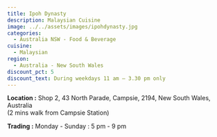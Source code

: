 ```yaml
---
title: Ipoh Dynasty
description: Malaysian Cuisine
image: ../../assets/images/ipohdynasty.jpg
categories:
  - Australia NSW - Food & Beverage
cuisine:
  - Malaysian
region:
  - Australia - New South Wales
discount_pct: 5
discount_text: During weekdays 11 am – 3.30 pm only
---
```


**Location :** Shop 2, 43 North Parade, Campsie, 2194, New South Wales, Australia\
(2 mins walk from Campsie Station)

**Trading :** Monday - Sunday : 5 pm - 9 pm
